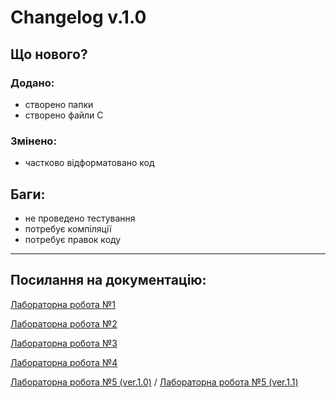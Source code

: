 # Changelog v.1.0
## Що нового?
### Додано:
* створено папки
* створено файли С
### Змінено:
* частково відформатовано код
## Баги:
* не проведено тестування
* потребує компіляції
* потребує правок коду
***
## Посилання на документацію:
[Лабораторна робота №1](https://referat.me/programming/140228-programi-kop-yuvannya-fayl-v)

[Лабораторна робота №2](https://google.com)

[Лабораторна робота №3](https://referat.me/programming/140213-koduvannya-faylu)

[Лабораторна робота №4](https://referat.me/programming/140226-programa-hellowin)

[Лабораторна робота №5 (ver.1.0)](https://referat.me/programming/140236-rozroblennya-programi-na-mov-s-dlya-os-windows) / [Лабораторна робота №5 (ver.1.1)](https://referat.me/programming/140217-obchislennya-koordinat-kursoru-mish-pri-perem-schenn)
